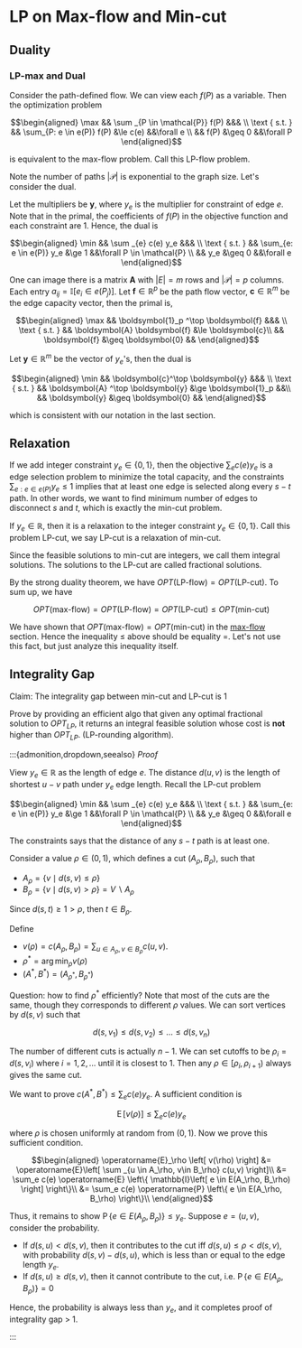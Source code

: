 # LP on Max-flow and Min-cut

## Duality


### LP-max and Dual

Consider the path-defined flow. We can view each $f(P)$ as a variable. Then the optimization problem

$$\begin{aligned}
\max && \sum _{P \in \mathcal{P}} f(P) &&& \\
\text { s.t. }
&& \sum_{P: e \in e(P)} f(P) &\le c(e)  &&\forall e \\
&& f(P) &\geq 0  &&\forall P
\end{aligned}$$

is equivalent to the max-flow problem. Call this LP-flow problem.

Note the number of paths $\left\vert \mathcal{P} \right\vert$ is exponential to the graph size. Let's consider the dual.

Let the multipliers be $\boldsymbol{y}$, where $y_e$ is the multiplier for constraint of edge $e$. Note that in the primal, the coefficients of $f(P)$ in the objective function and each constraint are $1$. Hence, the dual is

$$\begin{aligned}
\min && \sum _{e} c(e) y_e &&& \\
\text { s.t. }
&& \sum_{e: e \in e(P)} y_e &\ge 1  &&\forall P \in \mathcal{P} \\
&& y_e &\geq 0  &&\forall e
\end{aligned}$$

One can image there is a matrix $\boldsymbol{A}$ with $\left\vert E \right\vert = m$ rows and $\left\vert \mathcal{P} \right\vert = p$ columns. Each entry $a_{ij}=\mathbb{I} [e_i \in e(P_j)]$. Let $\boldsymbol{f} \in \mathbb{R} ^{p}$ be the path flow vector, $\boldsymbol{c} \in \mathbb{R} ^ m$ be the edge capacity vector, then the primal is,

$$\begin{aligned}
\max && \boldsymbol{1}_p ^\top \boldsymbol{f}   &&& \\
\text { s.t. }
&& \boldsymbol{A} \boldsymbol{f}  &\le \boldsymbol{c}\\
&& \boldsymbol{f}  &\geq \boldsymbol{0}  &&
\end{aligned}$$

Let $\boldsymbol{y} \in \mathbb{R} ^{m}$ be the vector of $y_e$'s, then the dual is

$$\begin{aligned}
\min && \boldsymbol{c}^\top  \boldsymbol{y} &&& \\
\text { s.t. }
&& \boldsymbol{A} ^\top \boldsymbol{y}  &\ge \boldsymbol{1}_p   &&\\
&& \boldsymbol{y}  &\geq \boldsymbol{0}   &&
\end{aligned}$$

which is consistent with our notation in the last section.



## Relaxation

If we add integer constraint $y_e \in \left\{ 0,1 \right\}$, then the objective $\sum _{e} c(e) y_e$ is a edge selection problem to minimize the total capacity, and the constraints $\sum_{e: e \in e(P)} y_e \le 1$ implies that at least one edge is selected along every $s-t$ path. In other words, we want to find minimum number of edges to disconnect $s$ and $t$, which is exactly the min-cut problem.

If $y_e \in \mathbb{R}$, then it is a relaxation to the integer constraint $y_e \in \left\{ 0, 1 \right\}$. Call this problem LP-cut, we say LP-cut is a relaxation of min-cut.



Since the feasible solutions to min-cut are integers, we call them integral solutions. The solutions to the LP-cut are called fractional solutions.

By the strong duality theorem, we have $OPT(\text{LP-flow} ) = OPT(\text{LP-cut})$. To sum up, we have

$$
OPT(\text{max-flow} ) = OPT(\text{LP-flow} ) = OPT(\text{LP-cut}) \le OPT(\text{min-cut} )
$$

We have shown that $OPT(\text{max-flow} ) = OPT(\text{min-cut} )$ in the [max-flow](../25-graph-related/31-maximum-flow) section. Hence the inequality $\le$ above should be equality $=$. Let's not use this fact, but just analyze this inequality itself.



## Integrality Gap

Claim: The integrality gap between min-cut and LP-cut is 1

Prove by providing an efficient algo that given any optimal fractional solution to $OPT_{LP}$, it returns an integral feasible solution whose cost is **not** higher than $OPT_{LP}$. (LP-rounding algorithm).

:::{admonition,dropdown,seealso} *Proof*

View $y_e \in \mathbb{R}$ as the length of edge $e$. The distance $d(u,v)$ is the length of shortest $u-v$ path under $y_e$ edge length. Recall the LP-cut problem

$$\begin{aligned}
\min && \sum _{e} c(e) y_e &&& \\
\text { s.t. }
&& \sum_{e: e \in e(P)} y_e &\ge 1  &&\forall P \in \mathcal{P} \\
&& y_e &\geq 0  &&\forall e
\end{aligned}$$

The constraints says that the distance of any $s-t$ path is at least one.

Consider a value $\rho \in (0,1)$, which defines a cut $(A_\rho, B_\rho)$, such that
- $A_\rho = \left\{ v \mid d(s,v) \le \rho \right\}$
- $B_\rho = \left\{ v \mid d(s,v) > \rho \right\} = V \backslash A_\rho$

Since $d(s,t) \ge 1 > \rho$, then $t \in B_\rho$.

Define
- $v(\rho) = c(A_\rho, B_\rho) = \sum _{u \in A_\rho, v\in B_\rho} c(u,v)$.
- $\rho^* = \arg\min _\rho v(\rho)$
- $(A^*, B^*) = (A_{\rho ^*}, B_{\rho ^*})$

Question: how to find $\rho^*$ efficiently? Note that most of the cuts are the same, though they corresponds to different $\rho$ values. We can sort vertices by $d(s,v)$ such that

$$
d(s,v_1) \le d(s,v_2) \le \ldots \le d(s, v_n)
$$

The number of different cuts is actually $n-1$. We can set cutoffs to be $\rho_i = d(s,v_i)$ where $i = 1, 2, \ldots$ until it is closest to 1. Then any $\rho \in [\rho_i, \rho_{i+1})$ always gives the same cut.

We want to prove $c(A^*, B^*) \le \sum_{e} c(e)y_e$. A sufficient condition is

$$
\operatorname{E} [v(\rho) ]\le \sum_{e} c(e)y_e
$$

where $\rho$ is chosen uniformly at random from $(0,1)$. Now we prove this sufficient condition.


$$\begin{aligned}
\operatorname{E}_\rho \left[ v(\rho) \right]
&= \operatorname{E}\left[ \sum _{u \in A_\rho, v\in B_\rho} c(u,v) \right]\\
&= \sum_e c(e) \operatorname{E} \left\{ \mathbb{I}\left[ e \in E(A_\rho, B_\rho) \right] \right\}\\
&= \sum_e c(e) \operatorname{P} \left\{ e \in E(A_\rho, B_\rho)  \right\}\\
\end{aligned}$$

Thus, it remains to show $\operatorname{P} \left\{ e \in E(A_\rho, B_\rho)  \right\}\le y_e$. Suppose $e=(u,v)$, consider the probability.

- If $d(s,u) < d(s,v)$, then it contributes to the cut iff $d(s,u)\le \rho < d(s,v)$, with probability $d(s,v)-d(s,u)$, which is less than or equal to the edge length $y_e$.
- If $d(s,u) \ge d(s,v)$, then it cannot contribute to the cut, i.e. $\operatorname{P} \left\{ e \in E(A_\rho, B_\rho)  \right\}=0$

Hence, the probability is always less than $y_e$, and it completes proof of integrality gap > 1.

:::
